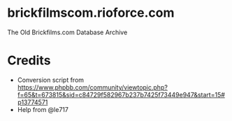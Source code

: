 # brickfilmscom.rioforce.com
The Old Brickfilms.com Database Archive


# Credits
- Conversion script from https://www.phpbb.com/community/viewtopic.php?f=65&t=673815&sid=c84729f582967b237b7425f73449e947&start=15#p13774571
- Help from @le717
